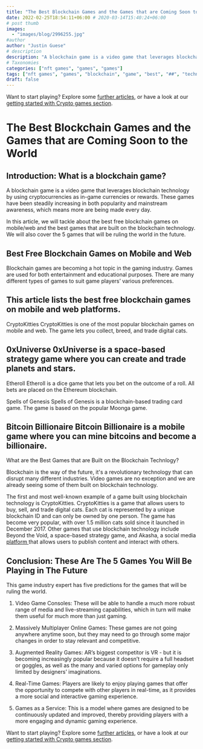 ```yaml
---
title: "The Best Blockchain Games and the Games that are Coming Soon to the World"
date: 2022-02-25T18:54:11+06:00 # 2020-03-14T15:40:24+06:00
# post thumb
images:
  - "images/blog/2996255.jpg"
#author
author: "Justin Guese"
# description
description: "A blockchain game is a video game that leverages blockchain technology by using cryptocurrencies as in-game currencies or rewards. These games have been steadil"
# Taxonomies
categories: ["nft games", "games", "games"]
tags: ["nft games", "games", "blockchain", "game", "best", "##", "technology"]
draft: false
---
```



Want to start playing? Explore some [further articles](/blog/), or have a look at our [getting started with Crypto games section](/services/how-do-i-get-started/).

# The Best Blockchain Games and the Games that are Coming Soon to the World

## Introduction: What is a blockchain game?

A blockchain game is a video game that leverages blockchain technology by using cryptocurrencies as in-game currencies or rewards. These games have been steadily increasing in both popularity and mainstream awareness, which means more are being made every day.

In this article, we will tackle about the best free blockchain games on mobile/web and the best games that are built on the blockchain technology. We will also cover the 5 games that will be ruling the world in the future.

## Best Free Blockchain Games on Mobile and Web

Blockchain games are becoming a hot topic in the gaming industry. Games are used for both entertainment and educational purposes. There are many different types of games to suit game players’ various preferences.

## This article lists the best free blockchain games on mobile and web platforms.

CryptoKitties CryptoKitties is one of the most popular blockchain games on mobile and web. The game lets you collect, breed, and trade digital cats. 

## 0xUniverse 0xUniverse is a space-based strategy game where you can create and trade planets and stars. 

Etheroll Etheroll is a dice game that lets you bet on the outcome of a roll. All bets are placed on the Ethereum blockchain. 

Spells of Genesis Spells of Genesis is a blockchain-based trading card game. The game is based on the popular Moonga game.

## Bitcoin Billionaire Bitcoin Billionaire is a mobile game where you can mine bitcoins and become a billionaire.

What are the Best Games that are Built on the Blockchain Technlogy?

Blockchain is the way of the future, it's a revolutionary technology that can disrupt many different industries. Video games are no exception and we are already seeing some of them built on blockchain technology.

The first and most well-known example of a game built using blockchain technology is CryptoKitties. CryptoKitties is a game that allows users to buy, sell, and trade digital cats. Each cat is represented by a unique blockchain ID and can only be owned by one person. The game has become very popular, with over 1.5 million cats sold since it launched in December 2017. Other games that use blockchain technology include Beyond the Void, a space-based strategy game, and Akasha, a social media [ platform ](https://accounts.binance.com/en/register?ref=37092355) that allows users to publish content and interact with others.

## Conclusion: These Are The 5 Games You Will Be Playing in The Future

This game industry expert has five predictions for the games that will be ruling the world.

1. Video Game Consoles: These will be able to handle a much more robust range of media and live-streaming capabilities, which in turn will make them useful for much more than just gaming.

2. Massively Multiplayer Online Games: These games are not going anywhere anytime soon, but they may need to go through some major changes in order to stay relevant and competitive.

3. Augmented Reality Games: AR’s biggest competitor is VR - but it is becoming increasingly popular because it doesn’t require a full headset or goggles, as well as the many and varied options for gameplay only limited by designers’ imaginations.

4. Real-Time Games: Players are likely to enjoy playing games that offer the opportunity to compete with other players in real-time, as it provides a more social and interactive gaming experience.

5. Games as a Service: This is a model where games are designed to be continuously updated and improved, thereby providing players with a more engaging and dynamic gaming experience.

Want to start playing? Explore some [further articles](/blog/), or have a look at our [getting started with Crypto games section](/services/how-do-i-get-started/).

